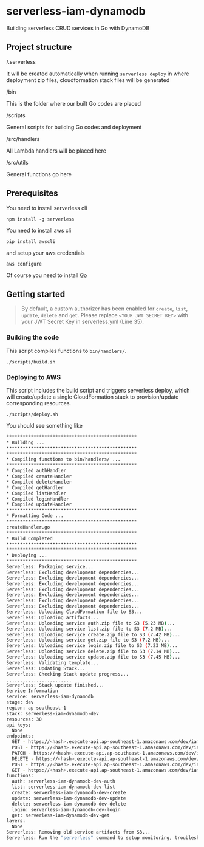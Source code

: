 # serverless-iam-dynamodb
Building serverless CRUD services in Go with DynamoDB

## Project structure
/.serverless 

It will be created automatically when running ``serverless deploy`` in where deployment zip files, cloudformation stack files will be generated

/bin

This is the folder where our built Go codes are placed

/scripts

General scripts for building Go codes and deployment

/src/handlers

All Lambda handlers will be placed here

/src/utils

General functions go here

## Prerequisites

You need to install serverless cli
```
npm install -g serverless
```

You need to install aws cli 
```
pip install awscli
```

and setup your aws credentials
```
aws configure
```

Of course you need to install [Go](https://golang.org/doc/install)

## Getting started
> By default, a custom authorizer has been enabled for ``create``, ``list``, ``update``, ``delete`` and ``get``. Please replace ``<YOUR_JWT_SECRET_KEY>`` with your JWT Secret Key in serverless.yml (Line 35).  

### Building the code
This script compiles functions to ``bin/handlers/``. 
```
./scripts/build.sh
```

### Deploying to AWS
This script includes the build script and triggers serverless deploy, which will create/update a single CloudFormation stack to provision/update corresponding resources.
```
./scripts/deploy.sh
```

You should see something like 

```bash
************************************************
* Building ...                                  
************************************************
************************************************
* Compiling functions to bin/handlers/ ...      
************************************************
* Compiled authHandler
* Compiled createHandler
* Compiled deleteHandler
* Compiled getHandler
* Compiled listHandler
* Compiled loginHandler
* Compiled updateHandler
************************************************
* Formatting Code ...                           
************************************************
createHandler.go
************************************************
* Build Completed                               
************************************************
************************************************
* Deploying ...                                 
************************************************
Serverless: Packaging service...
Serverless: Excluding development dependencies...
Serverless: Excluding development dependencies...
Serverless: Excluding development dependencies...
Serverless: Excluding development dependencies...
Serverless: Excluding development dependencies...
Serverless: Excluding development dependencies...
Serverless: Excluding development dependencies...
Serverless: Uploading CloudFormation file to S3...
Serverless: Uploading artifacts...
Serverless: Uploading service auth.zip file to S3 (5.23 MB)...
Serverless: Uploading service list.zip file to S3 (7.2 MB)...
Serverless: Uploading service create.zip file to S3 (7.42 MB)...
Serverless: Uploading service get.zip file to S3 (7.2 MB)...
Serverless: Uploading service login.zip file to S3 (7.23 MB)...
Serverless: Uploading service delete.zip file to S3 (7.14 MB)...
Serverless: Uploading service update.zip file to S3 (7.45 MB)...
Serverless: Validating template...
Serverless: Updating Stack...
Serverless: Checking Stack update progress...
........................
Serverless: Stack update finished...
Service Information
service: serverless-iam-dynamodb
stage: dev
region: ap-southeast-1
stack: serverless-iam-dynamodb-dev
resources: 30
api keys:
  None
endpoints:
  GET - https://<hash>.execute-api.ap-southeast-1.amazonaws.com/dev/iam
  POST - https://<hash>.execute-api.ap-southeast-1.amazonaws.com/dev/iam
  PATCH - https://<hash>.execute-api.ap-southeast-1.amazonaws.com/dev/iam/{id}
  DELETE - https://<hash>.execute-api.ap-southeast-1.amazonaws.com/dev/iam/{id}
  POST - https://<hash>.execute-api.ap-southeast-1.amazonaws.com/dev/iam/login
  GET - https://<hash>.execute-api.ap-southeast-1.amazonaws.com/dev/iam/{id}
functions:
  auth: serverless-iam-dynamodb-dev-auth
  list: serverless-iam-dynamodb-dev-list
  create: serverless-iam-dynamodb-dev-create
  update: serverless-iam-dynamodb-dev-update
  delete: serverless-iam-dynamodb-dev-delete
  login: serverless-iam-dynamodb-dev-login
  get: serverless-iam-dynamodb-dev-get
layers:
  None
Serverless: Removing old service artifacts from S3...
Serverless: Run the "serverless" command to setup monitoring, troubleshooting and testing
```